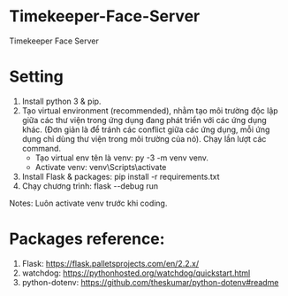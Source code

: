 # Timekeeper-Face-Server
Timekeeper Face Server

# Setting
1. Install python 3 & pip.
2. Tạo virtual environment (recommended), nhằm tạo môi trường độc lập giữa các thư viện trong ứng dụng đang phát triển với các ứng dụng khác. (Đơn giản là để tránh các conflict giữa các ứng dụng, mỗi ứng dụng chỉ dùng thư viện trong môi trường của nó). Chạy lần lượt các command.
    + Tạo virtual env tên là venv: py -3 -m venv venv.
    + Activate venv: venv\Scripts\activate
3. Install Flask & packages:  pip install -r requirements.txt
4. Chạy chương trình: flask --debug run

Notes: Luôn activate venv trước khi coding.

# Packages reference:
1. Flask: https://flask.palletsprojects.com/en/2.2.x/
2. watchdog: https://pythonhosted.org/watchdog/quickstart.html
3. python-dotenv: https://github.com/theskumar/python-dotenv#readme